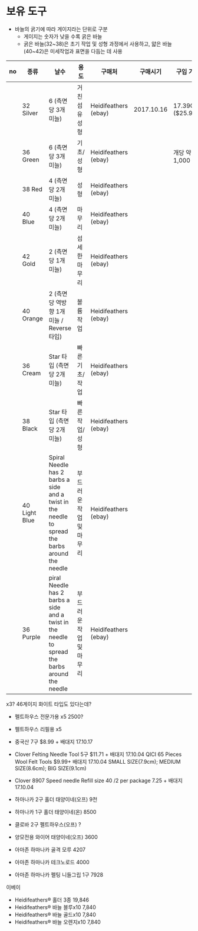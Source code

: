 # 보유 도구

- 바늘의 굵기에 따라 게이지라는 단위로 구분
  - 게이지는 숫자가 낮을 수록 굵은 바늘
  - 굵은 바늘(32~38)은 초기 작업 및 성형 과정에서 사용하고, 얇은 바늘(40~42)은 미세작업과 표면을 다듬는 데 사용

| no | 종류 | 날수 | 용도 | 구매처 | 구매시기 | 구입 가격 | 비고 |
| --- | --- | --- | --- | --- | --- | --- | --- |
|  | 32 Silver | 6 (측면당 3개 미늘) | 거친 섬유 성형 | Heidifeathers (ebay) | 2017.10.16 | 17.39GBP ($25.99) |  |
|  | 36 Green | 6 (측면당 3개 미늘) | 기초/성형 | Heidifeathers (ebay) |  | 개당 약 1,000 |  |
|  | 38 Red | 4 (측면당 2개 미늘) | 성형 | Heidifeathers (ebay) |  | |  |
|  | 40 Blue | 4 (측면당 2개 미늘) | 마무리 | Heidifeathers (ebay) | |  | | 
|  | 42 Gold | 2 (측면당 1개 미늘) |  섬세한 마무리 | Heidifeathers (ebay) |  | |  |
|  | 40 Orange | 2 (측면당 역방향 1개 미늘 / Reverse 타입) | 볼륨 작업 | Heidifeathers (ebay) |  | |  |
|  | 36 Cream | Star 타입 (측면당 2개 미늘) | 빠른 기초/작업 | Heidifeathers (ebay) |  | | |
|  | 38 Black | Star 타입 (측면당 2개 미늘)| 빠른 작업/성형 | Heidifeathers (ebay) |  | |  |
|  | 40 Light Blue | Spiral Needle has 2 barbs a side and a twist in the needle to spread the barbs around the needle | 부드러운 작업 및 마무리 | Heidifeathers (ebay) |  | |  |
|  | 36 Purple | piral Needle has 2 barbs a side and a twist in the needle to spread the barbs around the needle | 부드러운 작업 및 마무리 | Heidifeathers (ebay) |  | | &nbsp; |

x3?
46게이지 화이트 타입도 있다는데?


- 펠트하우스 전문가용 x5 2500?
- 펠트하우스 리필용 x5
- 중국산 7구 $8.99 + 배대지 17.10.17
- Clover Felting Needle Tool 5구 $11.71 + 배대지 17.10.04
QICI 65 Pieces Wool Felt Tools $9.99+ 배대지 17.10.04
SMALL SIZE(7.9cm); MEDIUM SIZE(8.6cm); BIG SIZE(9.1cm)
- Clover 8907 Speed needle Refill size 40 /2 per package 7.25 + 배대지 17.10.04
- 하마나카 2구 홀더 태양이네(오프) 9천
- 하마나카 1구 홀더 태양이네(온) 8500
- 클로바 2구 펠트하우스(오프) ?


- 양모전용 와이어 태양이네(오프) 3600
- 아마존  하마나카 골격 모루 4207
- 아마존  하마나카 테크노로드 4000

- 아마존  하마나카 펠팅 니들그립 1구 7928

이베이 
 - Heidifeathers® 홀더 3종 19,846
 - Heidifeathers® 바늘 블루x10 7,840
 - Heidifeathers® 바늘 골드x10 7,840
 - Heidifeathers® 바늘 오렌지x10 7,840